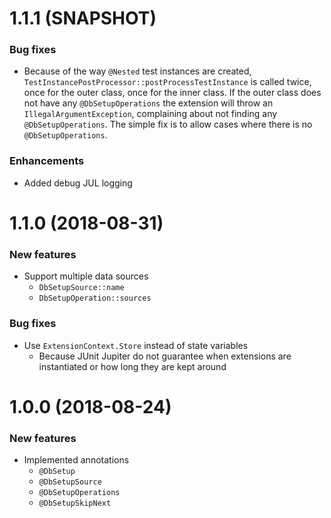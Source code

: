 # 1.1.1 (SNAPSHOT)
### Bug fixes
* Because of the way `@Nested` test instances are created, `TestInstancePostProcessor::postProcessTestInstance` is 
  called twice, once for the outer class, once for the inner class. If the outer class does not have any 
  `@DbSetupOperations` the extension will throw an `IllegalArgumentException`, complaining about not finding any 
  `@DbSetupOperations`. The simple fix is to allow cases where there is no `@DbSetupOperations`.   

### Enhancements
* Added debug JUL logging

# 1.1.0 (2018-08-31)
### New features
* Support multiple data sources
    * `DbSetupSource::name`
    * `DbSetupOperation::sources`
    
### Bug fixes
* Use `ExtensionContext.Store` instead of state variables
    * Because JUnit Jupiter do not guarantee when extensions are instantiated or how long they are kept around 

# 1.0.0 (2018-08-24)
### New features
* Implemented annotations
    * `@DbSetup`
    * `@DbSetupSource`
    * `@DbSetupOperations`
    * `@DbSetupSkipNext`